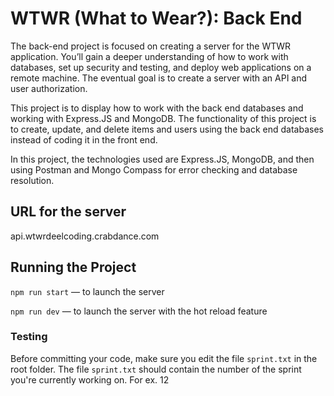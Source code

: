 # WTWR (What to Wear?): Back End

The back-end project is focused on creating a server for the WTWR application. You’ll gain a deeper understanding of how to work with databases, set up security and testing, and deploy web applications on a remote machine. The eventual goal is to create a server with an API and user authorization.

This project is to display how to work with the back end databases and working with Express.JS and MongoDB. The functionality of this project is to create, update, and delete items and users using the back end databases instead of coding it in the front end.

In this project, the technologies used are Express.JS, MongoDB, and then using Postman and Mongo Compass for error checking and database resolution.

## URL for the server

api.wtwrdeelcoding.crabdance.com

## Running the Project

`npm run start` — to launch the server

`npm run dev` — to launch the server with the hot reload feature

### Testing

Before committing your code, make sure you edit the file `sprint.txt` in the root folder. The file `sprint.txt` should contain the number of the sprint you're currently working on. For ex. 12
